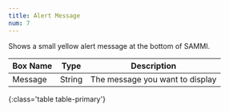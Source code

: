 ```yaml
---
title: Alert Message
num: 7
---
```


Shows a small yellow alert message at the bottom of SAMMI.


| Box Name | Type | Description | 
|-------|--------|--------
|Message|	String|	The message you want to display
{:class='table table-primary'}









